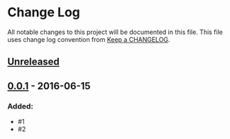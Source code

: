 # Change Log
All notable changes to this project will be documented in this file.
This file uses change log convention from [Keep a CHANGELOG](http://keepachangelog.com).

## [Unreleased][unreleased]

## [0.0.1] - 2016-06-15

### Added:
- #1
- #2

[unreleased]: https://bitbucket.com/hadenlabs/landslide-theme-hadenlabs/compare/0.0.1...HEAD
[0.0.1]: https://bitbucket.com/hadenlabs/landslide-theme-hadenlabs/compare/0.0.0...0.0.1

[CONTRIBUTING.md]: CONTRIBUTING.md
[LICENCE.md]: LICENCE.md
[README.md]: README.md
